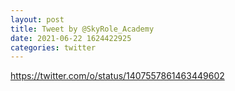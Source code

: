 ```yaml
--- 
layout: post 
title: Tweet by @SkyRole_Academy 
date: 2021-06-22 1624422925 
categories: twitter 
--- 
```

https://twitter.com/o/status/1407557861463449602